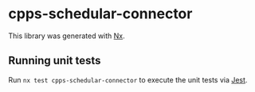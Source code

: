 # cpps-schedular-connector

This library was generated with [Nx](https://nx.dev).

## Running unit tests

Run `nx test cpps-schedular-connector` to execute the unit tests via [Jest](https://jestjs.io).
